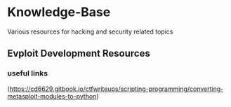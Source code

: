 # Knowledge-Base
Various resources for hacking and security related topics

## Evploit Development Resources

### useful links
(https://cd6629.gitbook.io/ctfwriteups/scripting-programming/converting-metasploit-modules-to-python)
